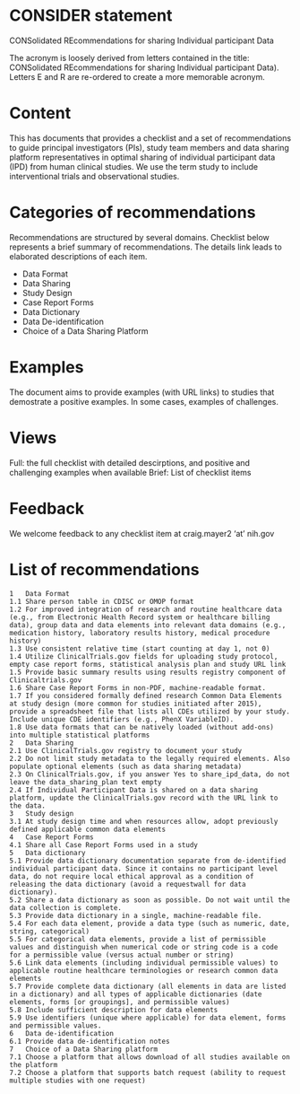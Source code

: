 # CONSIDER statement 

CONSolidated REcommendations for sharing Individual participant Data

The acronym is loosely derived from letters contained in the title: CONSolidated REcommendations for sharing Individual participant Data). Letters E and R are re-ordered to create a more memorable acronym.


# Content
This has documents that provides a checklist and a set of recommendations to guide principal investigators (PIs), study team members and data sharing platform representatives in optimal sharing of individual participant data (IPD) from human clinical studies. We use the term study to include interventional trials and observational studies.

# Categories of recommendations

Recommendations are structured by several domains. Checklist below represents a brief summary of recommendations. The details link leads to elaborated descriptions of each item.

- Data Format
- Data Sharing
- Study Design
- Case Report Forms
- Data Dictionary
- Data De-identification
- Choice of a Data Sharing Platform

# Examples

The document aims to provide examples (with URL links) to studies that demostrate a positive examples. In some cases, examples of challenges.

# Views

Full: the full checklist with detailed descirptions, and positive and challenging examples when available
Brief: List of checklist items

# Feedback 
We welcome feedback to any checklist item at craig.mayer2 ‘at’ nih.gov


# List of recommendations 

```
1	Data Format
1.1	Share person table in CDISC or OMOP format
1.2	For improved integration of research and routine healthcare data (e.g., from Electronic Health Record system or healthcare billing data), group data and data elements into relevant data domains (e.g., medication history, laboratory results history, medical procedure history)
1.3	Use consistent relative time (start counting at day 1, not 0)
1.4	Utilize ClinicalTrials.gov fields for uploading study protocol, empty case report forms, statistical analysis plan and study URL link
1.5	Provide basic summary results using results registry component of Clinicaltrials.gov
1.6	Share Case Report Forms in non-PDF, machine-readable format.
1.7	If you considered formally defined research Common Data Elements at study design (more common for studies initiated after 2015), provide a spreadsheet file that lists all CDEs utilized by your study. Include unique CDE identifiers (e.g., PhenX VariableID).
1.8	Use data formats that can be natively loaded (without add-ons) into multiple statistical platforms
2	Data Sharing
2.1	Use ClinicalTrials.gov registry to document your study
2.2	Do not limit study metadata to the legally required elements. Also populate optional elements (such as data sharing metadata)
2.3	On ClinicalTrials.gov, if you answer Yes to share_ipd_data, do not leave the data_sharing_plan text empty
2.4	If Individual Participant Data is shared on a data sharing platform, update the ClinicalTrials.gov record with the URL link to the data.
3	Study design
3.1	At study design time and when resources allow, adopt previously defined applicable common data elements
4	Case Report Forms
4.1	Share all Case Report Forms used in a study
5	Data dictionary
5.1	Provide data dictionary documentation separate from de-identified individual participant data. Since it contains no participant level data, do not require local ethical approval as a condition of releasing the data dictionary (avoid a requestwall for data dictionary).
5.2	Share a data dictionary as soon as possible. Do not wait until the data collection is complete.
5.3	Provide data dictionary in a single, machine-readable file.
5.4	For each data element, provide a data type (such as numeric, date, string, categorical)
5.5	For categorical data elements, provide a list of permissible values and distinguish when numerical code or string code is a code for a permissible value (versus actual number or string)
5.6	Link data elements (including individual permissible values) to applicable routine healthcare terminologies or research common data elements
5.7	Provide complete data dictionary (all elements in data are listed in a dictionary) and all types of applicable dictionaries (date elements, forms [or groupings], and permissible values)
5.8	Include sufficient description for data elements
5.9	Use identifiers (unique where applicable) for data element, forms and permissible values.
6	Data de-identification
6.1	Provide data de-identification notes
7	Choice of a Data Sharing platform
7.1	Choose a platform that allows download of all studies available on the platform
7.2	Choose a platform that supports batch request (ability to request multiple studies with one request)
```





